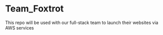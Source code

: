 # Team_Foxtrot
This repo will be used with our full-stack team to launch their websites via AWS services 
